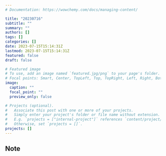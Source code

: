 ```yaml
---
# Documentation: https://wowchemy.com/docs/managing-content/

title: "20230716"
subtitle: ""
summary: ""
authors: []
tags: []
categories: []
date: 2023-07-15T15:14:31Z
lastmod: 2023-07-15T15:14:31Z
featured: false
draft: false

# Featured image
# To use, add an image named `featured.jpg/png` to your page's folder.
# Focal points: Smart, Center, TopLeft, Top, TopRight, Left, Right, BottomLeft, Bottom, BottomRight.
image:
  caption: ""
  focal_point: ""
  preview_only: false

# Projects (optional).
#   Associate this post with one or more of your projects.
#   Simply enter your project's folder or file name without extension.
#   E.g. `projects = ["internal-project"]` references `content/project/deep-learning/index.md`.
#   Otherwise, set `projects = []`.
projects: []
---
```


## Note

